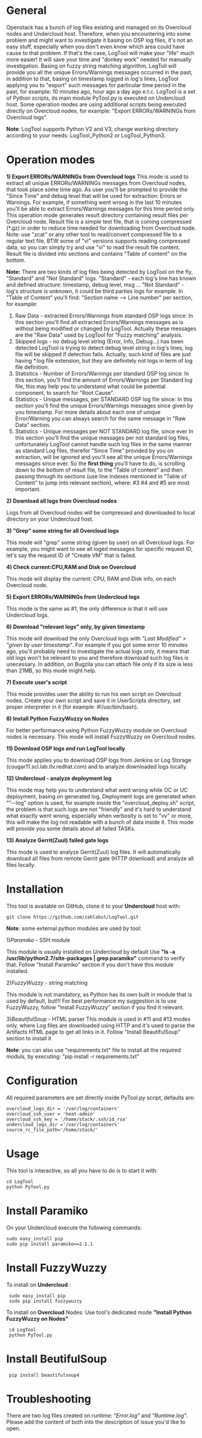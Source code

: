 # General
Openstack has a bunch of log files existing and managed on its Overcloud nodes and Undercloud host.
Therefore, when you encountering into some problem and might want to investigate it basing on OSP log files, it's not
an easy stuff, especially when you don't even know which area could have cause to that problem.
If that's the case, LogTool will make your "life" much more easier!
It will save your time and "donkey work" needed for manually investigation.
Basing on fuzzy string matching algorithm, LogToll will provide you all the unique Errors/Warnings messages occurred in the past,
in addition to that, basing on timestamp logged in log's lines, LogTool applying you to "export" such messages for
particular time period in the past, for example: 10 minutes ago, hour ago a day ago e.t.c.
LogTool is a set of Python scripts, its main module PyTool.py is executed on Undercloud host.
Some operation modes are using additional scripts being executed directly on Overcloud nodes, for example:
"Export ERRORs/WARNINGs from Overcloud logs".

**Note**: LogTool supports Python V2 and V3, change working directory according to your needs: LogTool_Python2 or LogTool_Python3.

# Operation modes
**1) Export ERRORs/WARNINGs from Overcloud logs**
This mode is used to extract all unique ERRORs/WARNINGs messages from Overcloud nodes, that took place some time ago.
As user you'll be prompted to provide the "Since Time" and debug level that will be used for extraction: Errors or Warnings.
For example, if something went wrong in the last 10 minutes you'll be able to extract Errors/Warnings messages for this time period only.
This operation mode generates result directory containing result files per Overcloud node.
Result file is a simple text file, that is coming compressed (*.gz) in order to reduce time needed for downloading from Overcloud node.
Note: use "zcat" or any other tool to read/convert compressed file to a regular text file, BTW some of "vi" versions supports reading
compressed data, so you can simply try and use "vi" to read the result file content.
Result file is divided into sections and contains "Table of content" on the bottom.

**Note:**
There are two kinds of log files being detected by LogTool on the fly, "Standard" and "Not Standard" logs.
"Standard" - each log's line has known and defined structure: timestamp, debug level, msg ...
"Not Standard" - log's structure is unknown, it could be third parties logs for example.
In "Table of Content" you'll find: "Section name --> Line number" per section, for example:
1) Raw Data - extracted Errors/Warnings from standard OSP logs since: <Given Timestamp>
   In this section you'll find all extracted Errors/Warnings messages as is without being modified or changed by LogTool.
   Actually these messages are the "Raw Data" used by LogTool for "Fuzzy matching" analysis.
2) Skipped logs - no debug level string (Error, Info, Debug...) has been detected
   LogTool is trying to detect debug level string in log's lines, log file will be skipped if detection fails.
   Actually, such kind of files are just having *.log file extension, but they are definitely not logs in term of log file definition.
3) Statistics - Number of Errors/Warnings per standard OSP log since: <Given Timestamp>
   In this section, you'll find the amount of Errors/Warnings per Standard log file, this may help you to understand
   what could be potential component, to search for "Root Cause".
4) Statistics - Unique messages, per STANDARD OSP log file since: <Given Timestamp>
   In this section you'll find the unique Errors/Warnings messages since given by you timestamp.
   For more details about each one of unique Error/Warning you can always search for the same message in "Raw Data" section.
5) Statistics - Unique messages per NOT STANDARD log file, since ever
   In this section you'll find the unique messages per not standard log files, unfortunately LogTool cannot handle such
   log files in the same manner as standard Log files, therefor "Since Time" provided by you on extraction, will be ignored and
   you'll see all the unique Errors/Warnings messages since ever.
So the **first thing** you'll have to do, is scrolling down to the bottom of result file, to the "Table of content" and then passing through
its sections (use line indexes mentioned in "Table of Content" to jump into relevant section), where: #3 #4 and #5 are most important.

**2) Download all logs from Overcloud nodes**

Logs from all Overcloud nodes will be compressed and downloaded to local directory on your Undercloud host.

**3) "Grep" some string for all Overcloud logs**

This mode will "grep" some string (given by user) on all Overcloud logs. For example, you might want to see all loged messages for specific request ID, let's say the request ID of "Create VM" that is failed.

**4) Check current:CPU,RAM and Disk on Overcloud**

This mode will display the current: CPU, RAM and Disk info, on each Overcloud node.

**5) Export ERRORs/WARNINGs from Undercloud logs**

This mode is the same as #1, the only difference is that it will use Undercloud logs.

**6) Download "relevant logs" only, by given timestamp**

This mode will download the only Overcloud logs with *"Last Modified" > "given by user timestamp"*.
For example if you got some error 10 minutes ago, you'll probably need to investigate the actual logs only, it means that old logs won't be relevant to you and therefore download such log files is unecessary.
In addition, on Bugzila you can attach file only if its size is less than 21MB, so this mode might help.

**7) Execute user's script**

This mode provides user the ability to run his own script on Overcloud nodes.
Create your own script and save it in UserScripts directory, set proper interpreter in it (for example: #!/usr/bin/bash).

**8)  Install Python FuzzyWuzzy on Nodes**

For better performance using Python FuzzyWuzzy module on Overcloud nodes is necessary.
This mode will install FuzzyWuzzy on Overcloud nodes.

**11)  Download OSP logs and run LogTool locally**

This mode applies you to download OSP logs from Jenkins or Log Storage (cougar11.scl.lab.tlv.redhat.com) and to analyze downloaded logs locally.

**12)  Undercloud - analyze deployment log**

This mode may help you to understand what went wrong while OC or UC deployment, basing on generated log.
Deployment logs are generated when ""--log" option is used, for example inside the "overcloud_deploy.sh" script, the
problem is that such logs are not "friendly" and it's hard to understand what exactly went wrong, especially
when verbosity is set to "vv" or more, this will make the log not readable with a bunch of data inside it.
This mode will provide you some details about all failed TASKs.

**13) Analyze Gerrit(Zuul) failed gate logs**

This mode is used to analyze Gerrit(Zuul) log files.
It will automatically download all files from remote Gerrit gate (HTTP download) and analyze all
files locally.


# Installation
This tool is available on GitHub, clone it to your **Undercloud** host with:

    git clone https://github.com/zahlabut/LogTool.git

**Note**: some external python modules are used by tool:

1)_Paramiko_ - SSH module

This module is usually installed on Undercloud by default
Use **"ls -a /usr/lib/python2.7/site-packages | grep paramiko"** command to verify that.
Follow "Install Paramiko" section if you don't have this module installed.

2)_FuzzyWuzzy_ - string matching

This module is not mandatory, as Python has its own built in module that is used by default, but!!!
For best performance my suggestion is to use FuzzyWuzzy, follow "Install FuzzyWuzzy" section if you find it relevant.

3)_BeautifulSoup_ - HTML parser
This module is used in #11 and #13 modes only, where Log files are downloaded using HTTP and it's used to parse the Artifacts HTML
page to get all links in it. Follow "Install BeautifulSoup" section to install it

**Note**: you can also use "requirements.txt" file to install all the required moduls, by executing:
"pip install -r requirements.txt"

# Configuration
All required parameters are set directly inside PyTool.py script, defaults are:

    overcloud_logs_dir = '/var/log/containers'
    overcloud_ssh_user = 'heat-admin'
    overcloud_ssh_key = '/home/stack/.ssh/id_rsa'
    undercloud_logs_dir ='/var/log/containers'
    source_rc_file_path='/home/stack/'



# Usage
This tool is interactive, so all you have to do is to start it with:

    cd LogTool
    python PyTool.py

# Install Paramiko
On your Undercloud execute the following commands:

    sudo easy_install pip
    sudo pip install paramiko==2.1.1

# Install FuzzyWuzzy
   To install on **Undercloud** :

     sudo easy_install pip
     sudo pip install fuzzywuzzy
   To install on **Overcloud** Nodes:
   Use tool's dedicated mode **"Install Python FuzzyWuzzy on Nodes"**

     cd LogTool
     python PyTool.py

# Install BeutifulSoup

     pip install beautifulsoup4

# Troubleshooting
There are two log files created on runtime: _"Error.log"_ and _"Runtime.log"_.
Please add the content of both into the description of issue you'd like to open.


